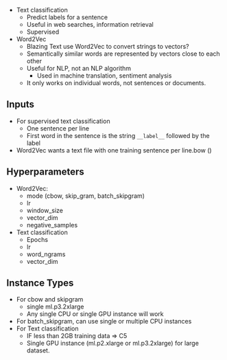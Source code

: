 - Text classification
	- Predict labels for a sentence
	- Useful in web searches, information retrieval
	- Supervised
- Word2Vec
	- Blazing Text use Word2Vec to convert strings to vectors?
	- Semantically similar words are represented by vectors close to each other
	- Useful for NLP, not an NLP algorithm
		- Used in machine translation, sentiment analysis
	- It only works on individual words, not sentences or documents.

## Inputs
- For supervised text classification
	- One sentence per line
	- First word in the sentence is the string `__label__` followed by the label
- Word2Vec wants a text file with one training sentence per line.bow ()

## Hyperparameters
- Word2Vec:
	- mode (cbow, skip_gram, batch_skipgram)
	- lr
	- window_size
	- vector_dim
	- negative_samples
- Text classification
	- Epochs
	- lr
	- word_ngrams
	- vector_dim

## Instance Types
- For cbow and skipgram
	- single ml.p3.2xlarge
	- Any single CPU or single GPU instance will work
- For batch_skipgram, can use single or multiple CPU instances
- For Text classification
	- IF less than 2GB training data => C5
	- Single GPU instance (ml.p2.xlarge or ml.p3.2xlarge) for large dataset.